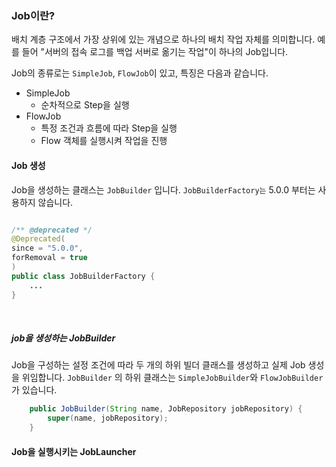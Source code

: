 ### Job이란?
배치 계층 구조에서 가장 상위에 있는 개념으로 하나의 배치 작업 자체를 의미합니다.
예를 들어 "서버의 접속 로그를 백업 서버로 옮기는 작업"이 하나의 Job입니다.

Job의 종류로는 `SimpleJob`, `FlowJob`이 있고, 특징은 다음과 같습니다.
- SimpleJob
    - 순차적으로 Step을 실행
- FlowJob
    - 특정 조건과 흐름에 따라 Step을 실행
    - Flow 객체를 실행시켜 작업을 진행



#### Job 생성
Job을 생성하는 클래스는 `JobBuilder` 입니다. `JobBuilderFactory는` 5.0.0 부터는 사용하지 않습니다.
````java

/** @deprecated */
@Deprecated(
since = "5.0.0",
forRemoval = true
)
public class JobBuilderFactory {
    ...
}
````
<br>

##### job을 생성하는 JobBuilder
Job을 구성하는 설정 조건에 따라 두 개의 하위 빌더 클래스를 생성하고 실제 Job 생성을 위임합니다.
`JobBuilder` 의 하위 클래스는 `SimpleJobBuilder`와 `FlowJobBuilder`가 있습니다.

````java
    public JobBuilder(String name, JobRepository jobRepository) {
        super(name, jobRepository);
    }
````

#### Job을 실행시키는 JobLauncher